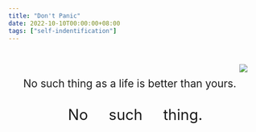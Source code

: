 ```yaml
---
title: "Don't Panic"
date: 2022-10-10T00:00:00+08:00
tags: ["self-indentification"]
---
```



<center style = "font-size: 1.5em">
No such thing as a life is better than yours. 

<img style = "margin-top : 30px; margin-bottom :30px" src = "https://cdn.jsdelivr.net/gh/AlexLiu2022/resources/img/light-bule-vibe.jpeg" />

<div class = "line">
	No &nbsp;&nbsp;&nbsp; such &nbsp;&nbsp;&nbsp; thing.
</div>
</center>

<style>
.post-body {
    margin-top: 0 !important;
}
h1 {
    margin-top: 0 !important;
    margin-bottom: 20px !important;
}
center {
   line-height: 1.3;
}
.line {
  margin-top : 1em !important;
	font-size :1.4em;
}
</style>